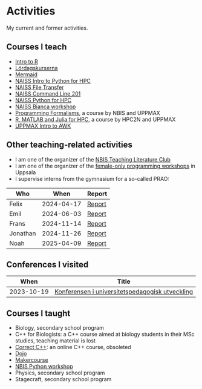 # Activities

My current and former activities.

## Courses I teach

- [Intro to R](https://richelbilderbeek.github.io/intro_r_course/)
- [Lördagskurserna](https://uppsala-makerspace.github.io/loerdagskurser/)
- [Mermaid](https://github.com/richelbilderbeek/lesson_mermaid)
- [NAISS Intro to Python for HPC](https://uppmax.github.io/naiss_intro_python/)
- [NAISS File Transfer](https://uppmax.github.io/naiss_file_transfer_course/)
- [NAISS Command Line 201](https://uppmax.github.io/linux-command-line-201)
- [NAISS Python for HPC](https://uppmax.github.io/HPC-python/)
- [NAISS Bianca workshop](https://uppmax.github.io/bianca_workshops/)
- [Programming Formalisms](https://github.com/UPPMAX/programming_formalisms),
  a course by NBIS and UPPMAX
- [R, MATLAB and Julia for HPC](https://github.com/UPPMAX/R-matlab-julia-HPC),
  a course by HPC2N and UPPMAX
- [UPPMAX Intro to AWK](https://uppmax.github.io/awk_course/)

## Other teaching-related activities

- I am one of the organizer of the
  [NBIS Teaching Literature Club](https://nbisweden.github.io/teaching_literature_club/)
- I am one of the organizer of the
  [female-only programming workshops](https://richelbilderbeek.github.io/female_only_programming_workshops/)
  in Uppsala
- I supervise interns from the gymnasium for a so-called PRAO:

Who     |When      |Report
--------|----------|-----------------------------------------------------------------
Felix   |2024-04-17|[Report](https://github.com/richelbilderbeek/prao_felix_20240417)
Emil    |2024-06-03|[Report](https://github.com/richelbilderbeek/prao_emil_20240603)
Frans   |2024-11-14|[Report](https://github.com/richelbilderbeek/prao_frans_20241114)
Jonathan|2024-11-26|[Report](https://github.com/richelbilderbeek/prao_jonatan_20241126)
Noah    |2025-04-09|[Report](https://github.com/richelbilderbeek/prao_noah_20250409)

## Conferences I visited

When      |Title
----------|---------------------------------------------------------------------
2023-10-19|[Konferensen i universitetspedagogisk utveckling](20231019_konferensen_i_universitetspedagogisk_utveckling.pdf)

## Courses I taught

- Biology, secondary school program
- C++ for Biologists: a C++ course aimed at biology students in their MSc studies, teaching material is lost
- [Correct C++](https://github.com/richelbilderbeek/correct_cpp): an online C++ course, obsoleted
- [Dojo](https://github.com/djog/dojo.git)
- [Makercourse](https://github.com/DIYbioGroningen/Makercourse.git)
- [NBIS Python workshop](https://github.com/NBISweden/workshop-python)
- Physics, secondary school program
- Stagecraft, secondary school program
